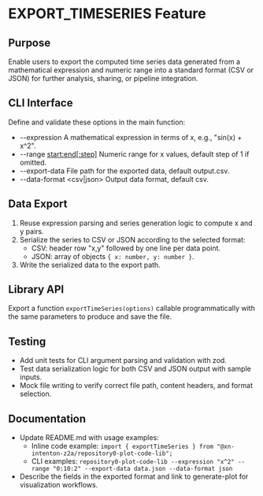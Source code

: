 # EXPORT_TIMESERIES Feature

## Purpose
Enable users to export the computed time series data generated from a mathematical expression and numeric range into a standard format (CSV or JSON) for further analysis, sharing, or pipeline integration.

## CLI Interface
Define and validate these options in the main function:
- --expression <expr>      A mathematical expression in terms of x, e.g., "sin(x) + x^2".
- --range <start:end[:step]>  Numeric range for x values, default step of 1 if omitted.
- --export-data <path>     File path for the exported data, default output.csv.
- --data-format <csv|json> Output data format, default csv.

## Data Export
1. Reuse expression parsing and series generation logic to compute x and y pairs.
2. Serialize the series to CSV or JSON according to the selected format:
   - CSV: header row "x,y" followed by one line per data point.
   - JSON: array of objects `{ x: number, y: number }`.
3. Write the serialized data to the export path.

## Library API
Export a function `exportTimeSeries(options)` callable programmatically with the same parameters to produce and save the file.

## Testing
- Add unit tests for CLI argument parsing and validation with zod.
- Test data serialization logic for both CSV and JSON output with sample inputs.
- Mock file writing to verify correct file path, content headers, and format selection.

## Documentation
- Update README.md with usage examples:
  - Inline code example: `import { exportTimeSeries } from "@xn-intenton-z2a/repository0-plot-code-lib";`
  - CLI examples: `repository0-plot-code-lib --expression "x^2" --range "0:10:2" --export-data data.json --data-format json`
- Describe the fields in the exported format and link to generate-plot for visualization workflows.